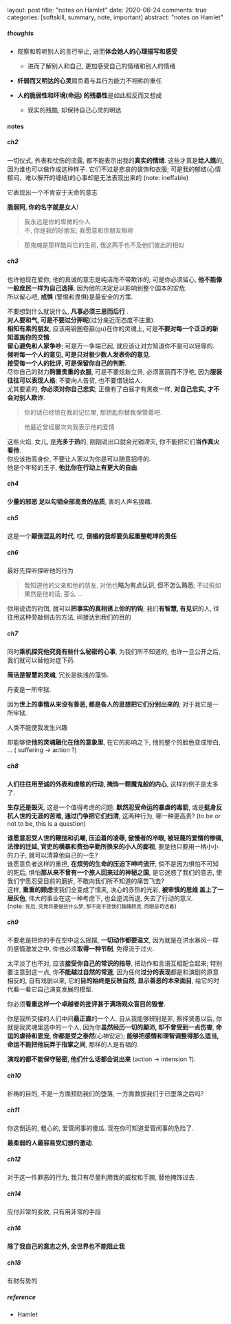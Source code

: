 layout: post
title: "notes on Hamlet"
date: 2020-06-24
comments: true
categories:  [softskill, summary, note, important]
abstract: "notes on Hamlet"

##### thoughts

  +  观察和聆听别人的言行举止, 进而**体会她人的心理描写和感受**
      - 进而了解别人和自己,  更加感受自己的情绪和别人的情绪  

  +  **纤弱而又明达的心灵**肩负着与其行为能力不相称的重任

  +  **人的脆弱性和环境(命运) 的残暴性**是如此相反而又想成
      - 现实的残酷, 却保持自己心灵的明达

#### notes

##### ch2

一切仪式, 外表和忧伤的流露, 都不能表示出我的**真实的情绪**.
这些才真是**给人瞧**的, 因为谁也可以做作成这种样子.
它们不过是悲哀的装饰和衣服; 
可是我的郁结(心情郁闷，难以解开的缠结)的心事却是无法表现出来的 (note: ineffable)

它表现出一个不肯安于天命的意志

**脆弱阿, 你的名字就是女人**!

> 我永远是你的卑微的仆人  
> 不, 你是我的好朋友; 我愿意和你朋友相称    

>  
> 那鬼魂是那样酷肖它的生前, 我这两手也不及他们彼此的相似  

##### ch3

也许他现在爱你, 他的真诚的意志是纯洁而不带欺诈的; 可是你必须留心, **他不能像一般庶民一样为自己选择**, 
因为他的决定足以影响到整个国本的安危.  
所以留心吧, **戒惧** (警惕和畏惧)是最安全的方策.

不要想到什么就说什么, **凡事必须三思而后行** .  
**对人要和气, 可是不要过分狎昵**(过分亲近而态度不庄重).  
**相知有素的朋友**, 应该用钢圈卷箍(gu)在你的灵魂上, 可是**不要对每一个泛泛的新知滥施你的交情**.  
**留心避免和人家争吵**; 可是万一争端已起, 就应该让对方知道你不是可以轻辱的.  
**倾听每一个人的意见, 可是只对极少数人发表你的意见**.  
**接受每一个人的批评, 可是保留你自己的判断**.  
尽你自己的财力**购置贵重的衣服**, 可是不要炫新立异, 必须富丽而不浮艳, 因为**服装往往可以表现人格**; 
不要向人告贷, 也不要借钱给人.  
尤其要紧的, **你必须对你自己忠实**; 正像有了白昼才有黑夜一样, **对自己忠实, 才不会对别人欺诈**.  

>  
> 你的话已经锁在我的记忆里, 那钥匙你替我保管着吧.  

>  
> 他最近曾经屡次向我表示他的爱情  

这些火焰, 女儿, 是**光多于热**的, 刚刚说出口就会光销湮灭, 你不能把它们**当作真火看待**.  
你应该抬高身价, 不要让人家以为你是可以随意招呼的.   
他是个年轻的王子, **他比你在行动上有更大的自由**.  

##### ch4

**少量的邪恶 足以勾销全部高贵的品质**, 害的人声名狼藉.

##### ch5

这是一个**颠倒混乱的时代**, 哎, **倒楣的我却要负起重整乾坤的责任**

##### ch6

最好先探听探听他的行为

>  
> 我知道他的父亲和他的朋友, 对他也**略为有点认识, 但不怎么熟悉**; 不过假如果然是他的话, 那么 ...  

你用说谎的钓饵, 就可以**把事实的真相诱上你的钓钩**; 
我们**有智慧, 有见识**的人, 往往用这种旁敲侧击的方法, 间接达到我们的目的

##### ch7

同时**乘机探究他究竟有些什么秘密的心事**, 为我们所不知道的, 也许一旦公开之后, 我们就可以替他对症下药.

**简洁是智慧的灵魂**, 冗长是肤浅的藻饰.

丹麦是一所牢狱.

因为**世上的事情从来没有善恶, 都是各人的思想把它们分别出来的**; 对于我它是一所牢狱.

人类不能使我发生兴趣

却能够使**他的灵魂融化在他的意象里**, 在它的影响之下, 他的整个的脸色变成惨白, ... ( suffering -> action ?)

##### ch8

**人们往往用至诚的外表和虔敬的行动, 掩饰一颗魔鬼般的内心**, 这样的例子是太多了.

**生存还是毁灭**, 这是一个值得考虑的问题: **默然忍受命运的暴虐的毒箭**, 或是**挺身反抗人世的无涯的苦难, 通过门争把它们扫清**, 这两种行为, 哪一种更高贵?  (to be or not to be, this is a question)

**谁愿意忍受人世的鞭挞和讥嘲, 压迫着的凌辱, 傲慢者的冷眼, 被轻蔑的爱情的惨痛, 法律的迁延, 
官吏的横暴和费劲辛勤所换来的小人的鄙视**, 要是他只要用一柄小小的刀子, 就可以清算他自己的一生?  
谁愿意负者这样的重担, **在烦劳的生命的压迫下呻吟流汗**, 倘不是因为惧怕不可知的死后, 
惧怕**那从来不曾有一个旅人回来过的神秘之国**, 是它迷惑了我们的意志, 使我们宁愿忍受目前的磨折, 
不敢向我们所不知道的痛苦飞去?    
这样, **重重的顾虑**使我们全变成了懦夫, 决心的赤热的光彩, **被审慎的思维
盖上了一层灰色**, 伟大的事业在这一种考虑下, 也会逆流而退, 失去了行动的意义.   
(note: <small>死后, 究竟将要做些什么梦, 那不能不使我们踌躇顾虑, 而眼前苟活着</small>)

##### ch9

不要老是把你的手在空中这么摇摆, **一切动作都要温文**, 因为就是在洪水暴风一样的感情激发之中, 你也必须**取得一种节制**, 免得流于过火.

太平淡了也不对, 应该**接受你自己的常识的指导**, 把动作和言语互相配合起来; 
特别要注意到这一点, 你**不能越过自然的常道**; 因为任何**过分的表现**都是和演剧的原意相反的, 自有戏剧以来, 它的**目的始终是反映自然, 显示善恶的本来面目**, 给它的时代看一看它自己演变发展的模型.

你必须**看重这样一个卓越者的批评甚于满场观众盲目的毁誉**.

你是我所交接的人们中间**最正直**的一个人.
自从我能够辨别是非, 察择贤愚以后, 你就是我灵魂里选中的一个人, 因为你**虽然经历一切的颠沛, 
却不曾受到一点伤害**, **命运的虐待和恩宠, 你都是受之泰然**(心神安定); 
**能够把感情和理智调整得那么适当, 命运不能把他玩弄于指掌之间**, 那样的人是有福的.

**演戏的都不能保守秘密, 他们什么话都会说出来** (action -> intension ?).

##### ch10

祈祷的目的, 不是一方面预防我们的堕落, 一方面救拔我们于已堕落之后吗?

##### ch11

你这倒运的, 粗心的, 爱管闲事的傻瓜.
现在你可知道爱管闲事的危险了.

**最柔弱的人最容易受幻想的激动**.

##### ch12

对于这一件罪恶的行为, 我只有尽量利用我的威权和手腕, 替他掩饰过去 .

##### ch14

 应付非常的变故, 只有用非常的手段

#####  ch16

**除了我自己的意志之外, 全世界也不能阻止我**  

##### ch18

有财有势的  

##### reference

* Hamlet
